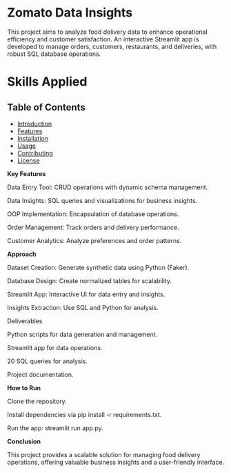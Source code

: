 # Zomato Data Insights

This project aims to analyze food delivery data to enhance operational efficiency and customer satisfaction. An interactive Streamlit app is developed to manage orders, customers, restaurants, and deliveries, with robust SQL database operations.

# Skills Applied

## Table of Contents

- [Introduction](#introduction)
- [Features](#features)
- [Installation](#installation)
- [Usage](#usage)
- [Contributing](#contributing)
- [License](#license)

**Key Features**

Data Entry Tool: CRUD operations with dynamic schema management.

Data Insights: SQL queries and visualizations for business insights.

OOP Implementation: Encapsulation of database operations.

Order Management: Track orders and delivery performance.

Customer Analytics: Analyze preferences and order patterns.

**Approach**

Dataset Creation: Generate synthetic data using Python (Faker).

Database Design: Create normalized tables for scalability.

Streamlit App: Interactive UI for data entry and insights.

Insights Extraction: Use SQL and Python for analysis.

Deliverables

Python scripts for data generation and management.

Streamlit app for data operations.

20 SQL queries for analysis.

Project documentation.

**How to Run**

Clone the repository.

Install dependencies via pip install -r requirements.txt.

Run the app: streamlit run app.py.

**Conclusion**

This project provides a scalable solution for managing food delivery operations, offering valuable business insights and a user-friendly interface.


